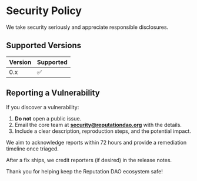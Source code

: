 # Security Policy

We take security seriously and appreciate responsible disclosures.

## Supported Versions

| Version | Supported |
|---------|-----------|
| 0.x     | ✅        |

## Reporting a Vulnerability

If you discover a vulnerability:

1. **Do not** open a public issue.
2. Email the core team at **security@reputationdao.org** with the details.
3. Include a clear description, reproduction steps, and the potential impact.

We aim to acknowledge reports within 72 hours and provide a remediation timeline once triaged.

After a fix ships, we credit reporters (if desired) in the release notes.

Thank you for helping keep the Reputation DAO ecosystem safe!

